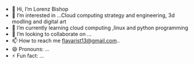 - 👋 Hi, I’m Lorenz Bishop
- 👀 I’m interested in ...Cloud computing strategy and engineering, 3d modling and digital art 
- 🌱 I’m currently learning cloud computing ,linux and python programming
- 💞️ I’m looking to collaborate on ...
- 📫 How to reach me flavarist13@gmail.com..
- 😄 Pronouns: ...
- ⚡ Fun fact: ...

<!---
BishopMersiveCloud3d/BishopMersiveCloud3d is a ✨ special ✨ repository because its `README.md` (this file) appears on your GitHub profile.
You can click the Preview link to take a look at your changes.
--->
